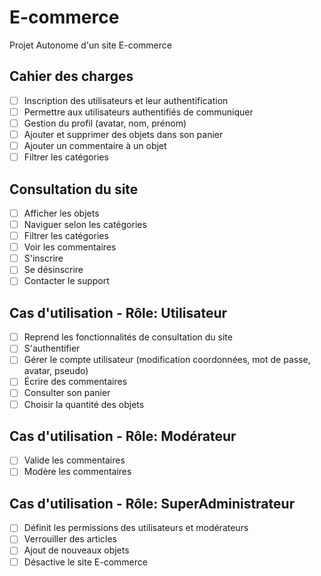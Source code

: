 # E-commerce
Projet Autonome d'un site E-commerce

## Cahier des charges 

- [ ] Inscription des utilisateurs et leur authentification
- [ ] Permettre aux utilisateurs authentifiés de communiquer
- [ ] Gestion du profil (avatar, nom, prénom)
- [ ] Ajouter et supprimer des objets dans son panier
- [ ] Ajouter un commentaire à un objet
- [ ] Filtrer les catégories

## Consultation du site

- [ ] Afficher les objets
- [ ] Naviguer selon les catégories
- [ ] Filtrer les catégories
- [ ] Voir les commentaires
- [ ] S'inscrire
- [ ] Se désinscrire
- [ ] Contacter le support

## Cas d'utilisation - Rôle: Utilisateur

- [ ] Reprend les fonctionnalités de consultation du site
- [ ] S'authentifier
- [ ] Gérer le compte utilisateur (modification coordonnées, mot de passe, avatar, pseudo)
- [ ] Écrire des commentaires
- [ ] Consulter son panier
- [ ] Choisir la quantité des objets

## Cas d'utilisation - Rôle: Modérateur

- [ ] Valide les commentaires
- [ ] Modère les commentaires

## Cas d'utilisation - Rôle: SuperAdministrateur

- [ ] Définit les permissions des utilisateurs et modérateurs
- [ ] Verrouiller des articles
- [ ] Ajout de nouveaux objets
- [ ] Désactive le site E-commerce
